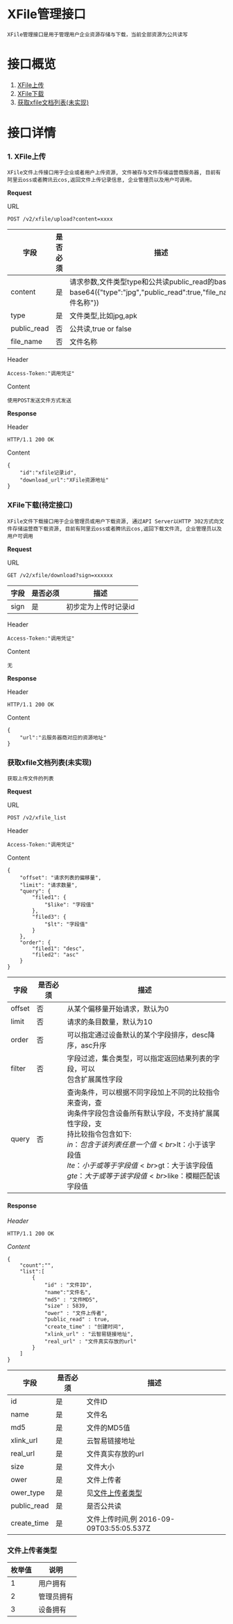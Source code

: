 
# XFile管理接口

	XFile管理接口是用于管理用户企业资源存储与下载，当前全部资源为公共读写

# **接口概览**
1. [XFile上传](#upload)
2. [XFile下载](#download)
3. [获取xfile文档列表(未实现)](#get_xfile_list)


# **接口详情**

### **<a name="upload">1. XFile上传</a>**

	XFile文件上传接口用于企业或者用户上传资源, 文件被存与文件存储运营商服务器, 目前有阿里云oss或者腾讯云cos,返回文件上传记录信息, 企业管理员以及用户可调用。


**Request**

URL

	POST /v2/xfile/upload?content=xxxx

| 字段 | 是否必须 | 描述 |
| --- | --- | --- |
| content | 是 | 请求参数,文件类型type和公共读public_read的base64,如base64({"type":"jpg","public_read":true,"file_name":"文件名称"}) |
| type|是| 文件类型,比如jpg,apk|
| public_read | 否 | 公共读,true or false|
| file_name | 否 | 文件名称|

Header

	Access-Token:"调用凭证"

Content

	使用POST发送文件方式发送

**Response**

Header

	HTTP/1.1 200 OK

Content

	{
		"id":"xfile记录id",
    	"download_url":"XFile资源地址"
	}


### **<a name="download">XFile下载(待定接口)</a>**

	XFile文件下载接口用于企业管理员或用户下载资源, 通过API Server以HTTP 302方式向文件存储运营商下载资源, 目前有阿里云oss或者腾讯云cos,返回下载文件流, 企业管理员以及用户可调用


**Request**

URL

	GET /v2/xfile/download?sign=xxxxxx

| 字段 | 是否必须 | 描述 |
| --- | --- | --- |
| sign | 是 | 初步定为上传时记录id |

Header

	Access-Token:"调用凭证"

Content

	无

**Response**

Header

	HTTP/1.1 200 OK

Content

	{
    	"url":"云服务器商对应的资源地址"
	}

### **<a name="get_xfile_list">获取xfile文档列表(未实现)</a>**

	获取上传文件的列表

**Request**

URL

	POST /v2/xfile_list

Header

	Access-Token:"调用凭证"

Content

	{
	    "offset": "请求列表的偏移量",
	    "limit": "请求数量",
	    "query": {
	        "filed1": {
	            "$like": "字段值"
	        },
	        "filed3": {
	            "$lt": "字段值"
	        }
	    },
	    "order": {
	        "filed1": "desc",
	        "filed2": "asc"
	    }
	}

字段 | 是否必须 | 描述
---- | ---- | ----
offset | 否 | 从某个偏移量开始请求，默认为0
limit | 否 | 请求的条目数量，默认为10
order | 否 | 可以指定通过设备默认的某个字段排序，desc降序，asc升序
filter |否 | 字段过滤，集合类型，可以指定返回结果列表的字段，可以<br>包含扩展属性字段
query | 否 | 查询条件，可以根据不同字段加上不同的比较指令来查询，查<br>询条件字段包含设备所有默认字段，不支持扩展属性字段，支<br>持比较指令包含如下:<br>$in：包含于该列表任意一个值<br>$lt：小于该字段值<br>$lte：小于或等于字段值<br>$gt：大于该字段值<br>$gte：大于或等于该字段值<br>$like：模糊匹配该字段值

#### Response ####

*Header*

	HTTP/1.1 200 OK

*Content*

	{
		"count":"",
		"list":[
			{
			    "id" : "文件ID",
				"name":"文件名",
			    "md5" : "文件MD5",
			    "size" : 5839,
			    "ower" : "文件上传者",
			    "public_read" : true,
			    "create_time" : "创建时间",
			    "xlink_url" : "云智易链接地址",
			    "real_url" : "文件真实存放的url"
			}
		]
	}
	

字段 | 是否必须 | 描述
---- | ---- | ----
id | 是 | 文件ID
name | 是 | 文件名
md5 | 是 | 文件的MD5值
xlink_url | 是 | 云智易链接地址
real_url | 是 | 文件真实存放的url
size | 是 | 文件大小
ower | 是 | 文件上传者
ower_type | 是 | 见[文件上传者类型](#owner_type)
public_read | 是 | 是否公共读
create_time | 是 | 文件上传时间,例 2016-09-09T03:55:05.537Z


### **<a name="owner_type">文件上传者类型</a>**

枚举值 | 说明
---- | ----
1 | 用户拥有
2 | 管理员拥有
3 | 设备拥有